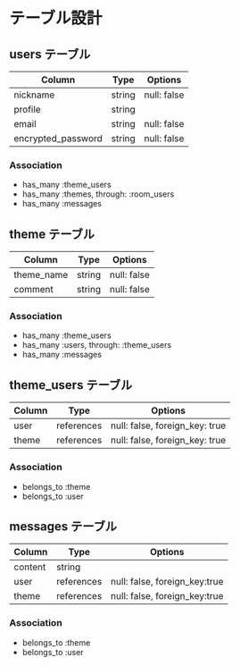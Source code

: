 # テーブル設計

## users テーブル

| Column             | Type   | Options     |
| ------------------ | ------ | ----------- |
| nickname           | string | null: false |
| profile            | string |             |
| email              | string | null: false |
| encrypted_password | string | null: false |

### Association

- has_many :theme_users
- has_many :themes, through: :room_users
- has_many :messages

## theme テーブル

| Column     | Type   | Options     |
| ---------- | ------ | ----------- |
| theme_name | string | null: false |
| comment    | string | null: false |

### Association

- has_many :theme_users
- has_many :users, through: :theme_users
- has_many :messages

## theme_users テーブル

| Column | Type       | Options                        |
| ------ | ---------- | ------------------------------ |
| user   | references | null: false, foreign_key: true |
| theme  | references | null: false, foreign_key: true |

### Association

- belongs_to :theme
- belongs_to :user

## messages テーブル

| Column  | Type       |Options                        |
| ------- | ---------- |------------------------------ |
| content | string     |                               |
| user    | references | null: false, foreign_key:true |
| theme   | references | null: false, foreign_key:true |

### Association

- belongs_to :theme
- belongs_to :user